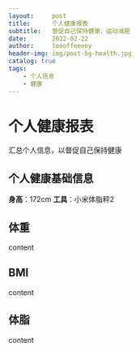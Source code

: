 ```yaml
---
layout:     post
title:      个人健康报表
subtitle:   督促自己保持健康，运动减肥
date:       2022-02-22
author:     loooffeeeey
header-img: img/post-bg-health.jpg
catalog: true
tags:
    - 个人信息
    - 健康
---
```



# 个人健康报表

汇总个人信息，以督促自己保持健康

## 个人健康基础信息

**身高**：172cm
**工具**：小米体脂秤2

## 体重

content

## BMI

content

## 体脂

content